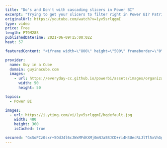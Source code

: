 ```yaml
---
title: "Do's and Don't with cascading slicers in Power BI"
excerpt: "Trying to get your slicers to filter right in Power BI? Patrick looks at some do's and don'ts with cascading slicers to get you in the right spot.  📢 Become a member: https://guyinacu.be/membership \r \r *******************\r \r Want to take your Power BI skills to the next level? We have training courses"
originalUrl: https://youtube.com/watch?v=1yv5srlqgmI
type: video
price: Free
length: PT9M28S
publishedDateTime: 2021-06-09T15:00:02Z
heat: 57

featuredContent: "<iframe width=\"800\" height=\"500\" frameborder=\"0\" src=\"https://www.youtube.com/embed/1yv5srlqgmI\" allow=\"accelerometer; autoplay; encrypted-media; gyroscope; picture-in-picture\" allowfullscreen></iframe>"

provider:
  name: Guy in a Cube
  domain: guyinacube.com
  images:
    - url: https://everyday-cc.github.io/powerbi/assets/images/organizations/guyinacube.com-50x50.jpg
      width: 50
      height: 50

topics:
  - Power BI

images:
  - url: https://i.ytimg.com/vi/1yv5srlqgmI/hqdefault.jpg
    width: 480
    height: 360
    isCached: true

secured: "GxSoPCz0sxr+5OdJ4l6cJWxMFdKXMj0mNJa5BJCD+ri4H3UecRLJlTl5xVhGgyHvDFY67O6GazxRk0z867JNzSGtOtZQhekrIpwoFL+Zg3tAJe1zv8jLveP0IHxIxLkuyyCEUj83JnFFk9h220NFQLjJ6Ac6TXOla5WlpMX4Mdsrhd8IM2DNDqqsxmw2Cr/IIrLxgwslMwQIjVuAR60Lh7RH9fnkmGVUsBjDWxlDW9wgVVCm6YCXA7WpcfyxDkIPnCcJ3u7X04V8WU4yfclnlzhC4DNw1g4Hxtfosl9FCfPUjqQ8hofQi9vKO4OD9s0pYk6h55j4BRjBdhm6HWCG34Oh12TiuQbjuUZUJq6HW1eVCUqhr1C5covo64OGftpBcUIPv33bmFgyHOPpTHm5bPVmWJVItOUsGtFVKafLwuU=;4spBqIgySHySaFKjTvPj6w=="
---
```


